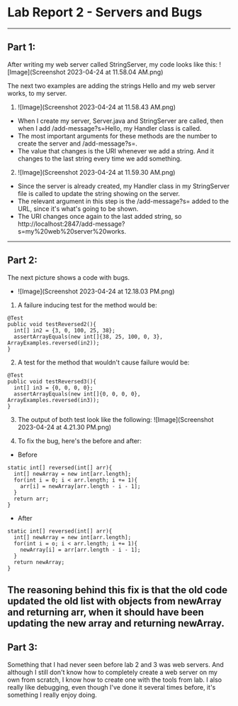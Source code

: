 # Lab Report 2 - Servers and Bugs
---

## Part 1:
After writing my web server called StringServer, my code looks like this:
![Image](Screenshot 2023-04-24 at 11.58.04 AM.png)

The next two examples are adding the strings Hello and my web server works, to my server.

1. ![Image](Screenshot 2023-04-24 at 11.58.43 AM.png)
* When I create my server, Server.java and StringServer are called, then when I add /add-message?s=Hello, my Handler class is called.
* The most important arguments for these methods are the number to create the server and /add-message?s=<String>.
* The value that changes is the URI whenever we add a string. And it changes to the last string every time we add something.

2. ![Image](Screenshot 2023-04-24 at 11.59.30 AM.png)
* Since the server is already created, my Handler class in my StringServer file is called to update the string showing on the server.
* The relevant argument in this step is the /add-message?s=<String> added to the URL, since it's what's going to be shown.
* The URI changes once again to the last added string, so http://localhost:2847/add-message?s=my%20web%20server%20works.
---

## Part 2:

The next picture shows a code with bugs.

* ![Image](Screenshot 2023-04-24 at 12.18.03 PM.png)

1. A failure inducing test for the method would be:
```
@Test
public void testReversed2(){
  int[] in2 = {3, 0, 100, 25, 38};
  assertArrayEquals(new int[]{38, 25, 100, 0, 3}, ArrayExamples.reversed(in2));
}
```

2. A test for the method that wouldn't cause failure would be:
```
@Test
public void testReversed3(){
  int[] in3 = {0, 0, 0, 0};
  assertArrayEquals(new int[]{0, 0, 0, 0}, ArrayExamples.reversed(in3));
}
```

3. The output of both test look like the following:
![Image](Screenshot 2023-04-24 at 4.21.30 PM.png)

4. To fix the bug, here's the before and after:

* Before
```
static int[] reversed(int[] arr){
  int[] newArray = new int[arr.length];
  for(int i = 0; i < arr.length; i += 1){
    arr[i] = newArray[arr.length - i - 1];
  }
  return arr;
}
```

* After
```
static int[] reversed(int[] arr){
  int[] newArray = new int[arr.length];
  for(int i = o; i < arr.length; i += 1){
    newArray[i] = arr[arr.length - i - 1];
  }
  return newArray;
}
```

The reasoning behind this fix is that the old code updated the old list with objects from newArray and returning arr, when it should have been updating the new array and returning newArray.
---

## Part 3:
Something that I had never seen before lab 2 and 3 was web servers. And although I still don't know how to completely create a web server on my own from scratch, I know how to create one with the tools from lab.
I also really like debugging, even though I've done it several times before, it's something I really enjoy doing.
